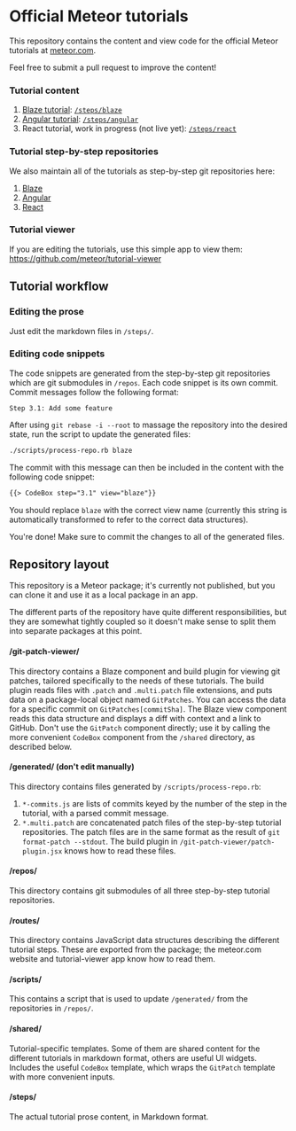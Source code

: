 # Official Meteor tutorials

This repository contains the content and view code for the official Meteor tutorials at [meteor.com](https://www.meteor.com/tutorials/blaze/creating-an-app).

Feel free to submit a pull request to improve the content!

### Tutorial content

1. [Blaze tutorial](https://www.meteor.com/tutorials/blaze/creating-an-app): [`/steps/blaze`](https://github.com/meteor/tutorials/tree/master/steps/blaze)
2. [Angular tutorial](https://www.meteor.com/tutorials/angular/creating-an-app): [`/steps/angular`](https://github.com/meteor/tutorials/tree/master/steps/angular)
3. React tutorial, work in progress (not live yet): [`/steps/react`](https://github.com/meteor/tutorials/tree/master/steps/react)

### Tutorial step-by-step repositories

We also maintain all of the tutorials as step-by-step git repositories here:

1. [Blaze](https://github.com/meteor/simple-todos)
2. [Angular](https://github.com/meteor/simple-todos-angular)
3. [React](https://github.com/meteor/simple-todos-react)

### Tutorial viewer

If you are editing the tutorials, use this simple app to view them: https://github.com/meteor/tutorial-viewer

## Tutorial workflow

### Editing the prose

Just edit the markdown files in `/steps/`.

### Editing code snippets

The code snippets are generated from the step-by-step git repositories which are git submodules in `/repos`. Each code snippet is its own commit. Commit messages follow the following format:

```
Step 3.1: Add some feature
```

After using `git rebase -i --root` to massage the repository into the desired state, run the script to update the generated files:

```sh
./scripts/process-repo.rb blaze
```

The commit with this message can then be included in the content with the following code snippet:

```html
{{> CodeBox step="3.1" view="blaze"}}
```

You should replace `blaze` with the correct view name (currently this string is automatically transformed to refer to the correct data structures).

You're done! Make sure to commit the changes to all of the generated files.

## Repository layout

This repository is a Meteor package; it's currently not published, but you can clone it and use it as a local package in an app.

The different parts of the repository have quite different responsibilities, but they are somewhat tightly coupled so it doesn't make sense to split them into separate packages at this point.

#### /git-patch-viewer/

This directory contains a Blaze component and build plugin for viewing git patches, tailored specifically to the needs of these tutorials. The build plugin reads files with `.patch` and `.multi.patch` file extensions, and puts data on a package-local object named `GitPatches`. You can access the data for a specific commit on `GitPatches[commitSha]`. The Blaze view component reads this data structure and displays a diff with context and a link to GitHub. Don't use the `GitPatch` component directly; use it by calling the more convenient `CodeBox` component from the `/shared` directory, as described below.

#### /generated/ (don't edit manually)

This directory contains files generated by `/scripts/process-repo.rb`:

1. `*-commits.js` are lists of commits keyed by the number of the step in the tutorial, with a parsed commit message.
2. `*.multi.patch` are concatenated patch files of the step-by-step tutorial repositories. The patch files are in the same format as the result of `git format-patch --stdout`. The build plugin in `/git-patch-viewer/patch-plugin.jsx` knows how to read these files.

#### /repos/

This directory contains git submodules of all three step-by-step tutorial repositories.

#### /routes/

This directory contains JavaScript data structures describing the different tutorial steps. These are exported from the package; the meteor.com website and tutorial-viewer app know how to read them.

#### /scripts/

This contains a script that is used to update `/generated/` from the repositories in `/repos/`.

#### /shared/

Tutorial-specific templates. Some of them are shared content for the different tutorials in markdown format, others are useful UI widgets. Includes the useful `CodeBox` template, which wraps the `GitPatch` template with more convenient inputs.

#### /steps/

The actual tutorial prose content, in Markdown format.
